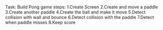 Task: Build Pong game
steps:
1.Create Screen
2.Create and move a paddle
3.Create another paddle
4.Create the ball and make it move
5.Detect collision with wall and bounce
6.Detect collision with the paddle
7.Detect when paddle misses
8.Keep score
